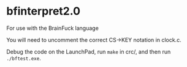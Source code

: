 # bfinterpret2.0

For use with the BrainFuck language


You will need to uncomment the correct CS->KEY notation in clock.c.

Debug the code on the LaunchPad, run ```make``` in crc/, and then run ```./bftest.exe```.
